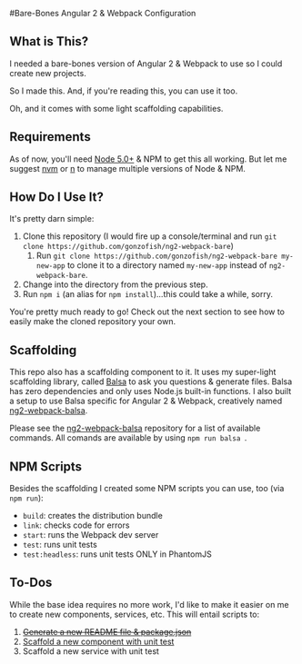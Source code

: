 #Bare-Bones Angular 2 & Webpack Configuration

## What is This?

I needed a bare-bones version of Angular 2 & Webpack to use so I could create new projects.

So I made this. And, if you're reading this, you can use it too.

Oh, and it comes with some light scaffolding capabilities.

## Requirements

As of now, you'll need [Node 5.0+](https://nodejs.org/en/download/releases/) & NPM to get this all working. But let me suggest
[nvm](https://github.com/creationix/nvm) or [n](https://github.com/tj/n) to manage multiple versions of Node & NPM.

## How Do I Use It?

It's pretty darn simple:

1. Clone this repository (I would fire up a console/terminal and run `git clone https://github.com/gonzofish/ng2-webpack-bare`)
    1. Run `git clone https://github.com/gonzofish/ng2-webpack-bare my-new-app` to clone it to a directory named `my-new-app`
    instead of `ng2-webpack-bare`.
2. Change into the directory from the previous step.
3. Run `npm i` (an alias for `npm install`)...this could take a while, sorry.

You're pretty much ready to go! Check out the next section to see how to easily make the cloned repository your own.

## Scaffolding

This repo also has a scaffolding component to it. It uses my super-light scaffolding library,
called [Balsa](https://github.com/gonzofish/balsa) to ask you questions & generate files. Balsa
has zero dependencies and only uses Node.js built-in functions. I also built a setup to use Balsa
specific for Angular 2 & Webpack, creatively named
[ng2-webpack-balsa](https://github.com/gonzofish/ng2-webpack-balsa).

Please see the [ng2-webpack-balsa](https://github.com/gonzofish/ng2-webpack-balsa) repository for a list of available
commands. All comands are available by using `npm run balsa `.


## NPM Scripts

Besides the scaffolding I created some NPM scripts you can use, too (via `npm run`):

- `build`: creates the distribution bundle
- `link`: checks code for errors
- `start`: runs the Webpack dev server
- `test`: runs unit tests
- `test:headless`: runs unit tests ONLY in PhantomJS


## To-Dos

While the base idea requires no more work, I'd like to make it easier on me to create new
components, services, etc. This will entail scripts to:

1. ~~[Generate a new README file & package.json](https://github.com/gonzofish/ng2-webpack-bare/issues/1)~~
2. [Scaffold a new component with unit test](https://github.com/gonzofish/ng2-webpack-bare/issues/2)
3. Scaffold a new service with unit test